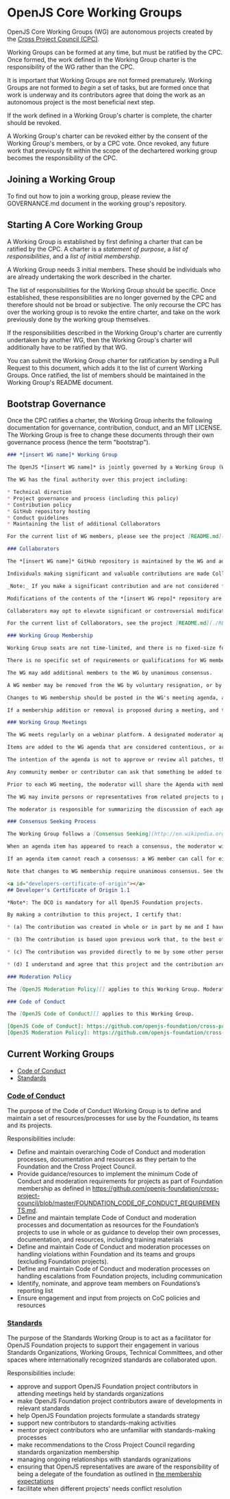 # OpenJS Core Working Groups

OpenJS Core Working Groups (WG) are autonomous projects created by the [Cross Project Council (CPC)][].

Working Groups can be formed at any time, but must be ratified by the CPC. Once formed, the work defined in the Working Group charter is the responsibility of the WG rather than the CPC.

It is important that Working Groups are not formed prematurely. Working Groups are not formed to *begin* a set of tasks, but are formed once that work is underway and its contributors agree that doing the work as an autonomous project is the most beneficial next step.

If the work defined in a Working Group's charter is complete, the charter should be revoked.

A Working Group's charter can be revoked either by the consent of the Working Group's members, or by a CPC vote. Once revoked, any future work that previously fit within the scope of the dechartered working group becomes the responsibility of the CPC.

## Joining a Working Group

To find out how to join a working group, please review the GOVERNANCE.md document in the working group's repository.

## Starting A Core Working Group

A Working Group is established by first defining a charter that can be ratified by the CPC. A charter is a *statement of purpose*, a *list of responsibilities*, and a *list of initial membership*.

A Working Group needs 3 initial members. These should be individuals who are already undertaking the work described in the charter.

The list of responsibilities for the Working Group should be specific. Once established, these responsibilities are no longer governed by the CPC and therefore should not be broad or subjective. The only recourse the CPC has over the working group is to revoke the entire charter, and take on the work previously done by the working group themselves.

If the responsibilities described in the Working Group's charter are currently undertaken by another WG, then the Working Group's charter will additionally have to be ratified by that WG.

You can submit the Working Group charter for ratification by sending a Pull Request to this document, which adds it to the list of current Working Groups. Once ratified, the list of members should be maintained in the Working Group's README document.

## Bootstrap Governance

Once the CPC ratifies a charter, the Working Group inherits the following documentation for governance, contribution, conduct, and an MIT LICENSE. The Working Group is free to change these documents through their own governance process (hence the term "bootstrap").

```markdown
### *[insert WG name]* Working Group

The OpenJS *[insert WG name]* is jointly governed by a Working Group (WG) that is responsible for high-level guidance of the project.

The WG has the final authority over this project including:

* Technical direction
* Project governance and process (including this policy)
* Contribution policy
* GitHub repository hosting
* Conduct guidelines
* Maintaining the list of additional Collaborators

For the current list of WG members, please see the project [README.md](./README.md#current-project-team-members).

### Collaborators

The *[insert WG name]* GitHub repository is maintained by the WG and additional Collaborators who are added by the WG on an ongoing basis.

Individuals making significant and valuable contributions are made Collaborators, and given commit-access to the project. These individuals are identified by the WG, and their addition as Collaborators is discussed during the weekly WG meeting.

_Note:_ If you make a significant contribution and are not considered for commit-access, log an issue or contact a WG member directly and it will be brought up in the next WG meeting.

Modifications of the contents of the *[insert WG repo]* repository are made on a collaborative basis. Anybody with a GitHub account may propose a modification via pull request(s), and it will be considered by the project Collaborators. All pull requests must be reviewed and accepted by a Collaborator with sufficient expertise who is able to take full responsibility for the change. In the case of pull requests proposed by an existing Collaborator, an additional Collaborator is required for sign-off. Consensus should be sought if additional Collaborators participate and there is disagreement around a particular modification. Please see the _Consensus Seeking Process_ below for further detail on the consensus model that is used for governance.

Collaborators may opt to elevate significant or controversial modifications, or modifications that have not found consensus within the WG for discussion by assigning a ***WG-agenda*** tag to a pull request or issue. The WG should serve as the final arbiter, where required.

For the current list of Collaborators, see the project [README.md](./README.md#current-project-team-members).

### Working Group Membership

Working Group seats are not time-limited, and there is no fixed-size for the Working Group (beyond the requirement of needing 3 inidividuals to establish it). However, a sufficient number of participants should be involved to ensure adequate coverage of important areas of expertise, which is balanced with the ability to make decisions efficiently.

There is no specific set of requirements or qualifications for WG membership, beyond these rules.

The WG may add additional members to the WG by unanimous consensus.

A WG member may be removed from the WG by voluntary resignation, or by the unanimous consensus of all other WG members.

Changes to WG membership should be posted in the WG's meeting agenda, and may be suggested as any other agenda item (see "WG Meetings" below).

If a membership addition or removal is proposed during a meeting, and the full WG is not in attendance to participate, then the addition or removal is added to the agenda for the subsequent meeting. This is to ensure that all members are given the opportunity to participate in all membership decisions. If a WG member is unable to attend a meeting where a planned membership decision is being made, then their consent is assumed.

### Working Group Meetings

The WG meets regularly on a webinar platform. A designated moderator approved by the WG runs the meeting. Each meeting should be published to the [OpenJS YouTube Channel](https://www.youtube.com/channel/UCjxM1d3fv_mSEBsyp5MTFrg).

Items are added to the WG agenda that are considered contentious, or are modifications of governance, contribution policy, WG membership, or release processes.

The intention of the agenda is not to approve or review all patches, that should happen continuously on GitHub and be handled by the larger group of Collaborators.

Any community member or contributor can ask that something be added to the next meeting's agenda by logging a GitHub Issue. Any Collaborator, WG member, or moderator can add the item to the agenda by adding the ***WG-agenda*** tag to the issue.

Prior to each WG meeting, the moderator will share the Agenda with members of the WG. WG members can add any items they like to the agenda at the beginning of each meeting. The moderator and the WG cannot veto or remove items.

The WG may invite persons or representatives from related projects to participate in a non-voting capacity.

The moderator is responsible for summarizing the discussion of each agenda item, and commits it as a pull request after the meeting.

### Consensus Seeking Process

The Working Group follows a [Consensus Seeking](http://en.wikipedia.org/wiki/Consensus-seeking_decision-making) decision-making model.

When an agenda item has appeared to reach a consensus, the moderator will ask "Does anyone object?" as a final call for dissent from the group consensus.

If an agenda item cannot reach a consensus: a WG member can call for either a closing vote, or a vote to table the issue until the next meeting. The call for a vote must be seconded by a majority of the WG, or else the discussion will continue. A simple majority wins.

Note that changes to WG membership require unanimous consensus. See the "Working Group Membership" section above for more information.

<a id="developers-certificate-of-origin"></a>
## Developer's Certificate of Origin 1.1

*Note*: The DCO is mandatory for all OpenJS Foundation projects.

By making a contribution to this project, I certify that:

* (a) The contribution was created in whole or in part by me and I have the right to submit it under the open source license indicated in the file; or

* (b) The contribution is based upon previous work that, to the best of my knowledge, is covered under an appropriate open source license and I have the right under that license to submit that work with modifications, whether created in whole or in part by me, under the same open source license (unless I am permitted to submit under a different license), as indicated in the file; or

* (c) The contribution was provided directly to me by some other person who certified (a), (b) or (c) and I have not modified it.

* (d) I understand and agree that this project and the contribution are public and that a record of the contribution (including all personal information I submit with it, including my sign-off) is maintained indefinitely and may be redistributed consistent with this project or the open source license(s) involved.

### Moderation Policy

The [OpenJS Moderation Policy][] applies to this Working Group. Moderation Policy TBD.

### Code of Conduct

The [OpenJS Code of Conduct][] applies to this Working Group.

[OpenJS Code of Conduct]: https://github.com/openjs-foundation/cross-project-council/blob/master/CODE_OF_CONDUCT.md
[OpenJS Moderation Policy]: https://github.com/openjs-foundation/cross-project-council/blob/master/Moderation-Policy.md
```

## Current Working Groups

* [Code of Conduct](#code-of-conduct)
* [Standards](#standards)

### [Code of Conduct](https://github.com/openjs-foundation/code-of-conduct/)

The purpose of the Code of Conduct Working Group is to define and maintain a set of resources/processes for use by the Foundation, its teams and its projects.

Responsibilities include:

* Define and maintain overarching Code of Conduct and moderation processes, documentation and resources as they pertain to the Foundation and the Cross Project Council.
* Provide guidance/resources to implement the minimum Code of Conduct and moderation requirements for projects as part of Foundation membership as defined in https://github.com/openjs-foundation/cross-project-council/blob/master/FOUNDATION_CODE_OF_CONDUCT_REQUIREMENTS.md.
* Define and maintain template Code of Conduct and moderation processes and documentation as resources for the Foundation’s projects to use in whole or as guidance to develop their own processes, documentation, and resources, including training materials
* Define and maintain Code of Conduct and moderation processes on handling violations within Foundation and its teams and groups (excluding Foundation projects).
* Define and maintain Code of Conduct and moderation processes on handling escalations from Foundation projects, including communication
* Identify, nominate, and approve team members on Foundations’s reporting list
* Ensure engagement and input from projects on CoC policies and resources


### [Standards](https://github.com/openjs-foundation/standards/)

The purpose of the Standards Working Group is to act as a facilitator for OpenJS Foundation projects to support their engagement in various Standards Organizations, Working Groups, Technical Committees, and other spaces where internationally recognized standards are collaborated upon.

Responsibilities include:
* approve and support OpenJS Foundation project contributors in attending meetings held by standards organizations
* make OpenJS Foundation project contributors aware of developments in relevant standards
* help OpenJS Foundation projects formulate a standards strategy 
* support new contributors to standards-making activities
* mentor project contributors who are unfamiliar with standards-making processes
* make recommendations to the Cross Project Council regarding standards organization membership
* managing ongoing relationships with standards ogranizations
* ensuring that OpenJS representatives are aware of the responsibility of being a delegate of the foundation as outlined in [the membership expectations](https://github.com/openjs-foundation/standards/blob/master/MEMBER_EXPECTATIONS.md)
* facilitate when different projects' needs conflict resolution

[Cross Project Council (CPC)]: ./CPC-CHARTER.md
